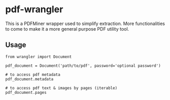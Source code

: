 # pdf-wrangler

This is a PDFMiner wrapper used to simplify extraction. More functionalities to come to make it a more general purpose PDF utility tool.

## Usage

```
from wrangler import Document

pdf_document = Document('path/to/pdf', password='optional password')

# to access pdf metadata
pdf_document.metadata

# to access pdf text & images by pages (iterable)
pdf_document.pages
```